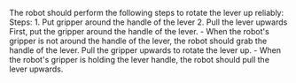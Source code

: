 The robot should perform the following steps to rotate the lever up reliably:
    Steps:  1. Put gripper around the handle of the lever  2. Pull the lever upwards
    First, put the gripper around the handle of the lever.
    - When the robot's gripper is not around the handle of the lever, the robot should grab the handle of the lever.
    Pull the gripper upwards to rotate the lever up.
    - When the robot's gripper is holding the lever handle, the robot should pull the lever upwards.